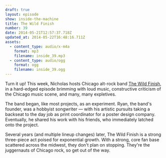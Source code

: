 ```yaml
---
draft: true
layout: episode
show: inside-the-machine
title: The Wild Finish
number: 39
date: 2014-05-21T12:57:37.718Z
updated_at: 2014-05-22T16:48:16.711Z
assets:
  - content_type: audio/x-m4a
    format: mp3
    filename: inside_39.mp3
  - content_type: audio/ogg
    format: ogg
    filename: inside_39.ogg
---
```

Turn it up! This week, Nicholas hosts Chicago alt-rock band [The Wild Finish](http://thewildfinish.com), in a hard-edged episode brimming with loud music, constructive criticism of the Chicago music scene, and many, many expletives.

The band began, like most projects, as an experiment. Ryan, the band's founder, was a hobbyist songwriter &mdash; with his artistic pursuits taking a backseat to the day job as print coordinator for a poster design company. Eventually, he shared his work with his friends, who immediately latched onto the project.

Several years (and multiple lineup changes) later, The Wild Finish is a strong three-piece act poised for exponential growth. With a strong, core fan base scattered across the midwest, they don't plan on stopping. They're the juggernauts of Chicago rock, so get out of the way.